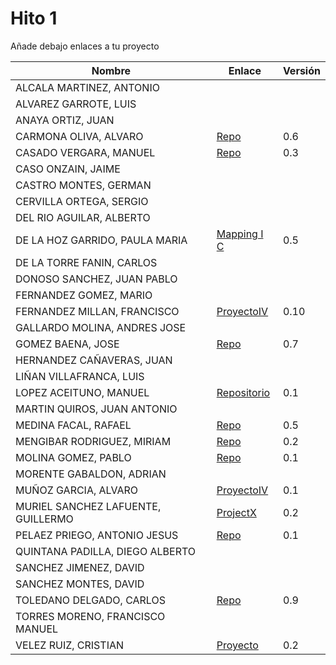 # Hito 1

Añade debajo enlaces a tu proyecto

| Nombre | Enlace | Versión |
|--------|--------|---------|
| ALCALA MARTINEZ, ANTONIO | | |
| ALVAREZ GARROTE, LUIS | | |
| ANAYA ORTIZ, JUAN| | |
| CARMONA OLIVA, ALVARO| [Repo](https://github.com/alvarocarmona6/ProyectoIV) | 0.6 |
| CASADO VERGARA, MANUEL|[Repo](https://github.com/cvlolo/IV-Proyecto/) | 0.3 |
| CASO ONZAIN, JAIME| | |
| CASTRO MONTES, GERMAN| | |
| CERVILLA ORTEGA, SERGIO| | |
| DEL RIO AGUILAR, ALBERTO| | |
| DE LA HOZ GARRIDO, PAULA MARIA| [Mapping I C](https://github.com/terceranexus6/MappingInternetCensorship) | 0.5 |
| DE LA TORRE FANIN, CARLOS| | |
| DONOSO SANCHEZ, JUAN PABLO| | |
| FERNANDEZ GOMEZ, MARIO| | |
| FERNANDEZ MILLAN, FRANCISCO| [ProyectoIV](https://github.com/franfermi/Infraestructura-Virtual_IV) | 0.10 |
| GALLARDO MOLINA, ANDRES JOSE| | |
| GOMEZ BAENA, JOSE| [Repo](https://github.com/josegob/IV-Proyecto) | 0.7 |
| HERNANDEZ CAÑAVERAS, JUAN| | |
| LIÑAN VILLAFRANCA, LUIS| | |
| LOPEZ ACEITUNO, MANUEL|[Repositorio](https://github.com/manuellopez92/ProyectoIV) |0.1 |
| MARTIN QUIROS, JUAN ANTONIO| | |
| MEDINA FACAL, RAFAEL| [Repo](https://github.com/Medfac9/Proyecto_IV) | 0.5 |
| MENGIBAR RODRIGUEZ, MIRIAM| [Repo](https://github.com/mirismr/proyectoIV17-18) | 0.2 |
| MOLINA GOMEZ, PABLO| [Repo](https://github.com/pmolinag/proyecto) | 0.1 |
| MORENTE GABALDON, ADRIAN| | |
| MUÑOZ GARCIA, ALVARO|[ProyectoIV](https://github.com/alvaromgs/proyectoIV-1718)|0.1|
| MURIEL SANCHEZ LAFUENTE, GUILLERMO|[ProjectX](https://github.com/guillesiesta/ProjectX)|0.2|
| PELAEZ PRIEGO, ANTONIO JESUS| [Repo](https://github.com/ajpelaez/IV-Proyecto) | 0.1 |
| QUINTANA PADILLA, DIEGO ALBERTO| | |
| SANCHEZ JIMENEZ, DAVID| | |
| SANCHEZ MONTES, DAVID| | |
| TOLEDANO DELGADO, CARLOS| [Repo](https://github.com/carlillostole/proyectoIV17-18) | 0.9 |
| TORRES MORENO, FRANCISCO MANUEL| | |
| VELEZ RUIZ, CRISTIAN| [Proyecto](https://github.com/ainokila/ProyectoIV) | 0.2|
